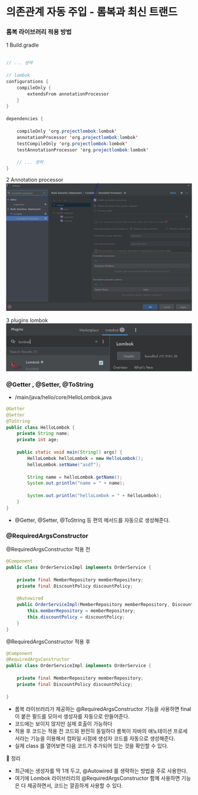 
# 의존관계 자동 주입 - 롬복과 최신 트랜드

### 롬복 라이브러리 적용 방법

1 Build.gradle 
```java

// ... 생략 

// lombok
configurations {
	compileOnly {
		extendsFrom annotationProcessor
	}
}

dependencies {
    
	compileOnly 'org.projectlombok:lombok'
	annotationProcessor 'org.projectlombok:lombok'
	testCompileOnly 'org.projectlombok:lombok'
	testAnnotationProcessor 'org.projectlombok:lombok'

	// ... 생략 
}
```
2 Annotation processor
![annotation processor.JPG](0%20%EC%9D%B4%EB%AF%B8%EC%A7%80%2Fannotation%20processor.JPG)

3 plugins lombok 
![lombok.JPG](0%20%EC%9D%B4%EB%AF%B8%EC%A7%80%2Flombok.JPG)

### @Getter , @Setter, @ToString

- /main/java/hello/core/HelloLombok.java

```java
@Getter
@Setter
@ToString
public class HelloLombok {
    private String name;
    private int age;

    public static void main(String[] args) {
        HelloLombok helloLombok = new HelloLombok();
        helloLombok.setName("asdf");

        String name = helloLombok.getName();
        System.out.println("name = " + name);

        System.out.println("helloLombok = " + helloLombok);
    }
}
```

- @Getter, @Setter, @ToString 등 편의 메서드를 자동으로 생성해준다.

### @RequiredArgsConstructor

@RequiredArgsConstructor 적용 전 
```java
@Component
public class OrderServiceImpl implements OrderService {
    
    private final MemberRepository memberRepository;
    private final DiscountPolicy discountPolicy;

    @Autowired
    public OrderServiceImpl(MemberRepository memberRepository, DiscountPolicy discountPolicy) {
        this.memberRepository = memberRepository;
        this.discountPolicy = discountPolicy;
    }
}
```
@RequiredArgsConstructor 적용 후

```java
@Component
@RequiredArgsConstructor
public class OrderServiceImpl implements OrderService {
    
    private final MemberRepository memberRepository;
    private final DiscountPolicy discountPolicy;
    
}
```
- 롬복 라이브러리가 제공하는 @RequiredArgsConstructor 기능을 사용하면 final이 붙은 필드를 모아서 생성자를 자동으로 만들어준다.
- 코드에는 보이지 않지만 실제 호출이 가능하다
- 적용 후 코드는 적용 전 코드와 완전히 동일하다 롬복이 자바의 애노테이션 프로세서라는 기능을 이용해서 컴파일
  시점에 생성자 코드를 자동으로 생성해준다.
- 실제 class 를 열어보면 다음 코드가 추가되어 있는 것을 확인할 수 있다.

💯 정리
- 최근에는 생성자를 딱 1개 두고, @Autowired 를 생략하는 방법을 주로 사용한다.
- 여기에 Lombok 라이브러리의 @RequiredArgsConstructor 함께 사용하면 기능은 다 제공하면서, 코드는 깔끔하게 사용할 수 있다.

